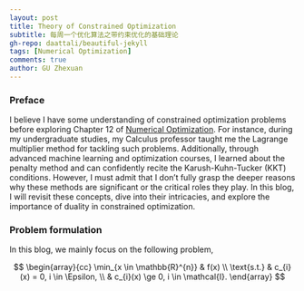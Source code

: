 ```yaml
---
layout: post
title: Theory of Constrained Optimization
subtitle: 每周一个优化算法之带约束优化的基础理论
gh-repo: daattali/beautiful-jekyll
tags: [Numerical Optimization]
comments: true
author: GU Zhexuan
---
```


### Preface

I believe I have some understanding of constrained optimization problems before exploring Chapter 12 of [Numerical Optimization][1]. For instance, during my undergraduate studies, my Calculus professor taught me the Lagrange multiplier method for tackling such problems. Additionally, through advanced machine learning and optimization courses, I learned about the penalty method and can confidently recite the Karush-Kuhn-Tucker (KKT) conditions. However, I must admit that I don’t fully grasp the deeper reasons why these methods are significant or the critical roles they play. In this blog, I will revisit these concepts, dive into their intricacies, and explore the importance of duality in constrained optimization.

### Problem formulation

In this blog, we mainly focus on the following problem,

$$
\begin{array}{cc}
    \min_{x \in \mathbb{R}^{n}} & f(x) \\
    \text{s.t.} & c_{i}(x) = 0, i \in \Epsilon, \\
                & c_{i}(x) \ge 0, i \in \mathcal{I}.
\end{array}
$$



[1]: https://www.math.uci.edu/~qnie/Publications/NumericalOptimization.pdf
